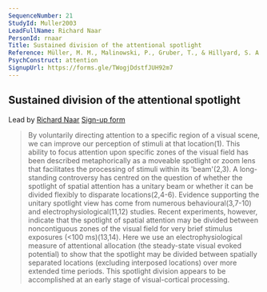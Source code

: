 ```yaml
---
SequenceNumber: 21
StudyId: Muller2003
LeadFullName: Richard Naar
PersonId: rnaar
Title: Sustained division of the attentional spotlight
Reference: Müller, M. M., Malinowski, P., Gruber, T., & Hillyard, S. A. (2003). Sustained division of the attentional spotlight. Nature, 424(6946), 309–312. https://doi.org/10.1038/nature01812
PsychConstruct: attention
SignupUrl: https://forms.gle/TWogjDdstfJUH92m7
---
```



## <a name="Muller2003"> Sustained division of the attentional spotlight


Lead by [Richard Naar](/people/#rnaar)
[Sign-up form](https://forms.gle/TWogjDdstfJUH92m7)

> By voluntarily directing attention to a specific region of a visual scene, we can improve our perception of stimuli at that location(1). This ability to focus attention upon specific zones of the visual field has been described metaphorically as a moveable spotlight or zoom lens that facilitates the processing of stimuli within its 'beam'(2,3). A long-standing controversy has centred on the question of whether the spotlight of spatial attention has a unitary beam or whether it can be divided flexibly to disparate locations(2,4-6). Evidence supporting the unitary spotlight view has come from numerous behavioural(3,7-10) and electrophysiological(11,12) studies. Recent experiments, however, indicate that the spotlight of spatial attention may be divided between noncontiguous zones of the visual field for very brief stimulus exposures (<100 ms)(13,14). Here we use an electrophysiological measure of attentional allocation (the steady-state visual evoked potential) to show that the spotlight may be divided between spatially separated locations (excluding interposed locations) over more extended time periods. This spotlight division appears to be accomplished at an early stage of visual-cortical processing.